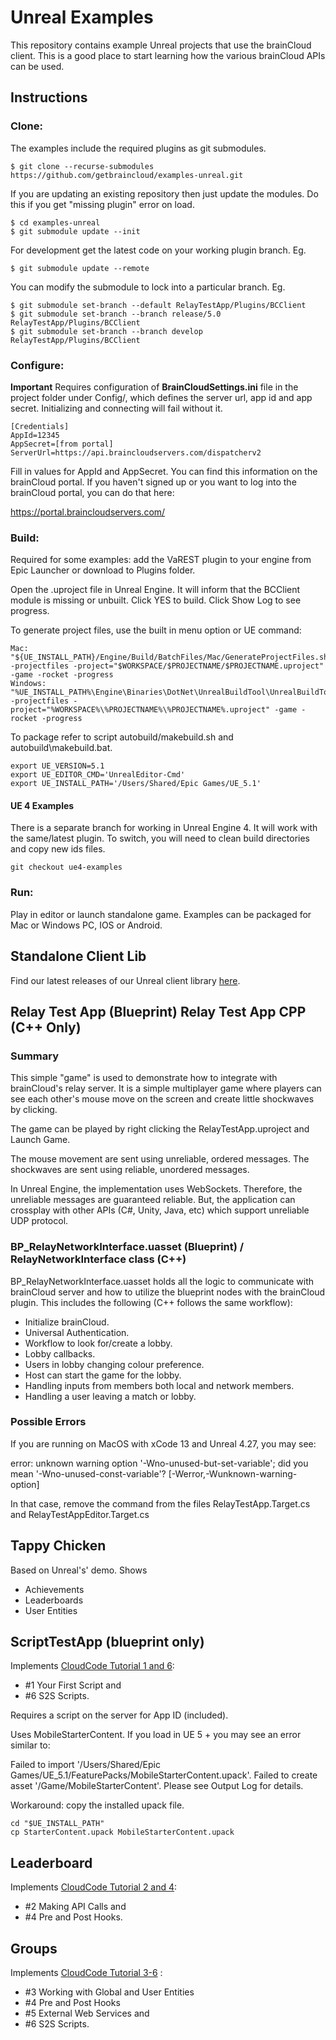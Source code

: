 # Unreal Examples

This repository contains example Unreal projects that use the brainCloud client. This is a good place to start learning how the various brainCloud APIs can be used.

## Instructions

### Clone:

The examples include the required plugins as git submodules.

```
$ git clone --recurse-submodules https://github.com/getbraincloud/examples-unreal.git
```

If you are updating an existing repository then just update the modules. Do this if you get "missing plugin" error on load.

```
$ cd examples-unreal
$ git submodule update --init
```

For development get the latest code on your working plugin branch. Eg.

```
$ git submodule update --remote
```

You can modify the submodule to lock into a particular branch. Eg.

```
$ git submodule set-branch --default RelayTestApp/Plugins/BCClient
$ git submodule set-branch --branch release/5.0 RelayTestApp/Plugins/BCClient
$ git submodule set-branch --branch develop RelayTestApp/Plugins/BCClient
```

### Configure:

**Important** Requires configuration of **BrainCloudSettings.ini** file in the project folder under Config/, which defines the server url, app id and app secret. Initializing and connecting will fail without it.

```
[Credentials]
AppId=12345
AppSecret=[from portal]
ServerUrl=https://api.braincloudservers.com/dispatcherv2
```
Fill in values for AppId and AppSecret. You can find this information on the brainCloud portal. If you haven't signed up or you want to log into the brainCloud portal, you can do that here:

https://portal.braincloudservers.com/

### Build:

Required for some examples: add the VaREST plugin to your engine from Epic Launcher or download to Plugins folder.

Open the .uproject file in Unreal Engine. It will inform that the BCClient module is missing or unbuilt. Click YES to build. Click Show Log to see progress.

To generate project files, use the built in menu option or UE command:

```angular2html
Mac: "${UE_INSTALL_PATH}/Engine/Build/BatchFiles/Mac/GenerateProjectFiles.sh" -projectfiles -project="$WORKSPACE/$PROJECTNAME/$PROJECTNAME.uproject" -game -rocket -progress
Windows: "%UE_INSTALL_PATH%\Engine\Binaries\DotNet\UnrealBuildTool\UnrealBuildTool.exe" -projectfiles -project="%WORKSPACE%\%PROJECTNAME%\%PROJECTNAME%.uproject" -game -rocket -progress 
```

To package refer to script autobuild/makebuild.sh and autobuild\makebuild.bat.

```angular2html
export UE_VERSION=5.1
export UE_EDITOR_CMD='UnrealEditor-Cmd'
export UE_INSTALL_PATH='/Users/Shared/Epic Games/UE_5.1'
```

#### UE 4 Examples

There is a separate branch for working in Unreal Engine 4. It will work with the same/latest plugin. To switch, you will need to clean build directories and copy new ids files.

```angular2html
git checkout ue4-examples
```

### Run:

Play in editor or launch standalone game. Examples can be packaged for Mac or Windows PC, IOS or Android.

## Standalone Client Lib

Find our latest releases of our Unreal client library [here](https://github.com/getbraincloud/braincloud-unreal-plugin-src).

## Relay Test App (Blueprint) Relay Test App CPP (C++ Only)

### Summary

This simple "game" is used to demonstrate how to integrate with brainCloud's relay server. It is a simple multiplayer game where players can see each other's mouse move on the screen and create little shockwaves by clicking.

The game can be played by right clicking the RelayTestApp.uproject and Launch Game.

The mouse movement are sent using unreliable, ordered messages. The shockwaves are sent using reliable, unordered messages.

In Unreal Engine, the implementation uses WebSockets. Therefore, the unreliable messages are guaranteed reliable. But, the application can crossplay with other APIs (C#, Unity, Java, etc) which support unreliable UDP protocol.

### BP_RelayNetworkInterface.uasset (Blueprint) / RelayNetworkInterface class (C++)

BP_RelayNetworkInterface.uasset holds all the logic to communicate with brainCloud server and how to utilize the blueprint nodes with the brainCloud plugin. This includes the following (C++ follows the same workflow): 

- Initialize brainCloud.
- Universal Authentication.
- Workflow to look for/create a lobby.
- Lobby callbacks.
- Users in lobby changing colour preference.
- Host can start the game for the lobby.
- Handling inputs from members both local and network members. 
- Handling a user leaving a match or lobby.

### Possible Errors

If you are running on MacOS with xCode 13 and Unreal 4.27, you may see:

 error: unknown warning option '-Wno-unused-but-set-variable'; did you mean '-Wno-unused-const-variable'? [-Werror,-Wunknown-warning-option]

In that case, remove the command from the files RelayTestApp.Target.cs and RelayTestAppEditor.Target.cs

## Tappy Chicken
Based on Unreal's' demo. Shows 

* Achievements
* Leaderboards
* User Entities

## ScriptTestApp (blueprint only)
Implements [CloudCode Tutorial 1 and 6](https://getbraincloud.com/apidocs/cloud-code-central/cloud-code-tutorials/):
- #1 Your First Script and 
- #6 S2S Scripts.

Requires a script on the server for App ID (included).

Uses MobileStarterContent. If you load in UE 5 + you may see an error similar to: 

Failed to import '/Users/Shared/Epic Games/UE_5.1/FeaturePacks/MobileStarterContent.upack'. Failed to create asset '/Game/MobileStarterContent'. Please see Output Log for details.

Workaround: copy the installed upack file. 

```
cd "$UE_INSTALL_PATH"
cp StarterContent.upack MobileStarterContent.upack
```

## Leaderboard
Implements [CloudCode Tutorial 2 and 4](https://getbraincloud.com/apidocs/cloud-code-central/cloud-code-tutorials/): 
- #2 Making API Calls and
- #4 Pre and Post Hooks.

## Groups
Implements [CloudCode Tutorial 3-6](https://getbraincloud.com/apidocs/cloud-code-central/cloud-code-tutorials/) :
- #3 Working with Global and User Entities 
- #4 Pre and Post Hooks 
- #5 External Web Services and 
- #6 S2S Scripts.
